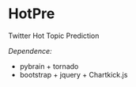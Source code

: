 HotPre
======

Twitter Hot Topic Prediction

*Dependence:*<br>
- pybrain + tornado
- bootstrap + jquery + Chartkick.js
